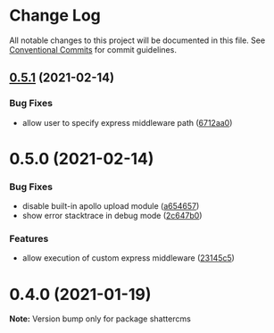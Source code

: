 # Change Log

All notable changes to this project will be documented in this file.
See [Conventional Commits](https://conventionalcommits.org) for commit guidelines.

## [0.5.1](https://github.com/shattercms/shattercms/compare/v0.5.0...v0.5.1) (2021-02-14)


### Bug Fixes

* allow user to specify express middleware path ([6712aa0](https://github.com/shattercms/shattercms/commit/6712aa05a9a487bff7993d6a4c550a69131a61d4))





# 0.5.0 (2021-02-14)


### Bug Fixes

* disable built-in apollo upload module ([a654657](https://github.com/shattercms/shattercms/commit/a654657b815abeb27ff491ca712c03b141385fc1))
* show error stacktrace in debug mode ([2c647b0](https://github.com/shattercms/shattercms/commit/2c647b0d2785ac6b906105a4d21e272eee0eada2))


### Features

* allow execution of custom express middleware ([23145c5](https://github.com/shattercms/shattercms/commit/23145c5ee188e2d12512cdbd4980408b2a1130f5))





# 0.4.0 (2021-01-19)

**Note:** Version bump only for package shattercms
